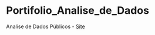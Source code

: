 # Portifolio_Analise_de_Dados
Analise de Dados Públicos - [Site](https://romaro-gomes.github.io/Portifolio_Analise_de_Dados/)
